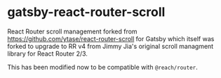 # gatsby-react-router-scroll

React Router scroll management forked from
https://github.com/ytase/react-router-scroll for Gatsby which itself was forked
to upgrade to RR v4 from Jimmy Jia's original scroll managment library for React
Router 2/3.

This has been modified now to be compatible with `@reach/router`.
